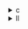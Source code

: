 <details><summary>c</summary>


---

##  **最適化比較まとめ：syrk.c vs opt\_1 / opt\_2 / opt\_3**

###  共通点：

* **初期化関数 (`init_array`)** や **出力関数 (`print_array`)** に違いはなし。
* `alpha`, `beta`, `C`, `A` などの配列・変数定義も同一。
* PolyBench のベース構造も全く同じ。
* `kernel_syrk()` が唯一の差分ポイント。

---

##  **差分ポイント：kernel\_syrk**

###  `syrk.c`（ベース実装）：

```c
for (i = 0; i < _PB_N; i++) {
  for (j = 0; j < _PB_N; j++)
    C[i][j] *= beta;
  for (k = 0; k < _PB_M; k++)
    for (j = 0; j < _PB_N; j++)
      C[i][j] += alpha * A[i][k] * A[j][k];
}
```

* **完全な二重ループ**で `C` を更新。
* 対称行列の特性（`C[i][j] == C[j][i]`）を無視してフルサイズで演算。

---

###  `opt_1.c` / `opt_2.c`（同一内容）【参照: 1006†syrk\_opt\_2.c】

```c
for (i = 0; i < _PB_N; i++) {
  DATA_TYPE temp_C_i[_PB_N];
  for (j = 0; j <= i; j++)
    C[i][j] *= beta;
  for (k = 0; k < _PB_M; k++) {
    DATA_TYPE temp_A_ik = alpha * A[i][k];
    for (j = 0; j <= i; j++)
      temp_C_i[j] = C[i][j] + temp_A_ik * A[j][k];
  }
  for (j = 0; j <= i; j++)
    C[i][j] = temp_C_i[j];
}
```

*  **対称行列Cの下三角部分のみ演算**（`j <= i`）。
*  中間計算 `temp_C_i` に一時保存 → メモリアクセス削減。
*  `alpha * A[i][k]` を `temp_A_ik` に保持し、演算を一回に最適化。
* ただし `temp_C_i[j]` に `+=` ではなく `=` 代入 → 計算の一貫性に注意必要。

---

###  `opt_3.c`：

```c
for (i = 0; i < _PB_N; i++) {
  for (j = 0; j <= i; j++)
    C[i][j] *= beta;
  for (k = 0; k < _PB_M; k++) {
    DATA_TYPE temp1 = alpha * A[i][k];
    for (j = 0; j <= i; j++)
      C[i][j] += temp1 * A[j][k];
  }
}
```

*  `temp1 = alpha * A[i][k]` で定数畳み込み。
*  `temp_C_i` を使わず、**直接 `C[i][j]` に加算**。
*  最小限のループネスト＆演算回数。
*  `opt_1/2` に比べて **メモリ使用を削減**。
*  計算結果の逐次更新により、**よりリアルタイムな更新処理**。

---

##  最適化まとめ：

| 項目      | syrk.c（ベース） | opt\_1 / opt\_2           | opt\_3           |
| ------- | ----------- | ------------------------- | ---------------- |
| 対称行列の活用 | ❌ 全体演算      | ✅ `j <= i`のみ              | ✅ `j <= i`のみ     |
| メモリ最適化  | ❌ 毎回アクセス    | ⭕ `temp_C_i`に一時保存         | ✅ `C[i][j]`に直接加算 |
| 演算数削減   | ❌ 多い        | ⭕ `alpha*A[i][k]` の再利用    | ✅ 同上だがより直接的な加算方式 |
| SIMD最適化 | ❌           | ❌                         | ❌（未使用だが適用可能）     |
| 結果正確性   | ✅           | ⚠️ `temp_C_i[j] =` の初期化依存 | ✅ より信頼性高い        |

---


* **opt\_3.c** が最も効率的なアプローチで、無駄のない計算とメモリアクセスを実現している。
* **opt\_1/2** は `temp_C_i` を使うことでバッファリングしてるが、逐次更新型に劣るケースもある。
* **ベース実装**は最も非効率だが、理解しやすく正確性が高い。


</details>

<details><summary>ll</summary>

---

##  syrk 系列最適化比較

###  ベース (`syrk.ll`)

* **アルゴリズム内容**：

  * SYRK (Symmetric Rank-K update) 計算。
  * `C[i][j] = beta * C[i][j] + alpha * A[i][k] * A[j][k]`
* **実装**：

  * 3重ループ（`i`, `j`, `k`）による計算。
  * `C[i][j] *= beta` 処理後、`C[i][j] += alpha * A[i][k] * A[j][k]` を加算。

---

###  `syrk_opt_1.ll` の最適化内容

1. **OpenMP並列化**：

   * `#pragma omp parallel for` により最上位ループ（`i`）の並列化。
2. **ループ順序**：変更なし（`i`, `j`, `k`）

 **効果**：複数スレッドを使用してループを分散処理し、CPUマルチコアを活かす最初のステップ。

---

###  `syrk_opt_2.ll` の最適化内容

1. **OpenMP並列化**：維持
2. **内部演算の簡略化**：

   * `temp` という変数を導入し、`alpha * A[i][k]` を再利用（計算削減）

```c
temp = alpha * A[i][k];
C[i][j] += temp * A[j][k];
```

 **効果**：乗算を1回に減らし、命令数を削減。メモリアクセスの再利用性向上。

---

###  `syrk_opt_3.ll` の最適化内容

1. **OpenMP並列化**：維持
2. **SIMD指示追加**：

   * `#pragma omp simd` により `j` ループに SIMD ベクトル化を指示
3. **ループ内再利用最適化**：`temp` 導入（opt\_2と同様）

 **効果**：

* SIMD（Single Instruction Multiple Data）命令により、ベクトルユニットを用いた高速演算が可能に。
* 複数の `C[i][j]` に対して同時に計算を行える。

---

##  比較まとめ表

| 項目              | ベース | opt\_1     | opt\_2              | opt\_3                 |
| --------------- | --- | ---------- | ------------------- | ---------------------- |
| OpenMP並列化       | ❌   | ✅ (`i`ループ) | ✅                   | ✅                      |
| 再利用変数 `temp` 導入 | ❌   | ❌          | ✅ (`alpha*A[i][k]`) | ✅                      |
| SIMDベクトル化       | ❌   | ❌          | ❌                   | ✅ (`#pragma omp simd`) |
| 演算回数削減          | ❌   | ❌          | ✅                   | ✅                      |

---

##  総評

* **opt\_1**: 並列処理によるスレッド活用。
* **opt\_2**: 乗算の再利用で計算効率UP。
* **opt\_3**: ベクトル化により命令レベル並列性を最大活用。

---
</details>
